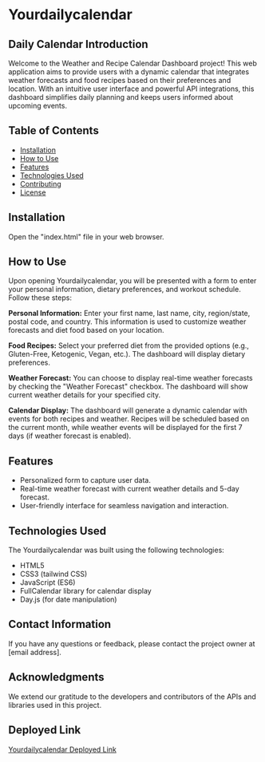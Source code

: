 # Yourdailycalendar

## Daily Calendar Introduction
Welcome to the Weather and Recipe Calendar Dashboard project! This web application aims to provide users with a dynamic calendar that integrates weather forecasts and food recipes based on their preferences and location. With an intuitive user interface and powerful API integrations, this dashboard simplifies daily planning and keeps users informed about upcoming events.

## Table of Contents
- [Installation](#installation)
- [How to Use](#how-to-use)
- [Features](#features)
- [Technologies Used](#technologies-used)
- [Contributing](#contributing)
- [License](#license)

## Installation
Open the "index.html" file in your web browser.

## How to Use
Upon opening Yourdailycalendar, you will be presented with a form to enter your personal information, dietary preferences, and workout schedule. Follow these steps:

**Personal Information:**
Enter your first name, last name, city, region/state, postal code, and country. This information is used to customize weather forecasts and diet food based on your location.

**Food Recipes:**
Select your preferred diet from the provided options (e.g., Gluten-Free, Ketogenic, Vegan, etc.). The dashboard will display dietary preferences.

**Weather Forecast:**
You can choose to display real-time weather forecasts by checking the "Weather Forecast" checkbox. The dashboard will show current weather details for your specified city.

**Calendar Display:**
The dashboard will generate a dynamic calendar with events for both recipes and weather. Recipes will be scheduled based on the current month, while weather events will be displayed for the first 7 days (if weather forecast is enabled).

## Features
- Personalized form to capture user data.
- Real-time weather forecast with current weather details and 5-day forecast.
- User-friendly interface for seamless navigation and interaction.

## Technologies Used
The Yourdailycalendar was built using the following technologies:
- HTML5
- CSS3 (tailwind CSS)
- JavaScript (ES6)
- FullCalendar library for calendar display
- Day.js (for date manipulation)

## Contact Information
If you have any questions or feedback, please contact the project owner at [email address].

## Acknowledgments
We extend our gratitude to the developers and contributors of the APIs and libraries used in this project.

## Deployed Link
[Yourdailycalendar Deployed Link](https://otabek0111.github.io/DailyCalendar/)
